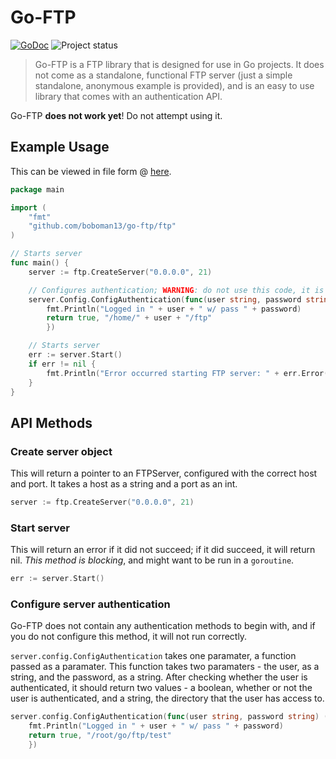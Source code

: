 # Go-FTP

[![GoDoc](https://godoc.org/github.com/boboman13/go-ftp/ftp?status.png)](https://godoc.org/github.com/boboman13/go-ftp/ftp) ![Project status](http://img.shields.io/status/beta.png?color=blue)

> Go-FTP is a FTP library that is designed for use in Go projects. It does not come as a standalone, functional FTP server (just a simple standalone, anonymous example is provided), and is an easy to use library that comes with an authentication API.

Go-FTP **does not work yet**! Do not attempt using it.

## Example Usage
This can be viewed in file form @ [here](https://github.com/boboman13/go-ftp/blob/master/example/main.go).
```go
package main

import (
	"fmt"
	"github.com/boboman13/go-ftp/ftp"
)

// Starts server
func main() {
	server := ftp.CreateServer("0.0.0.0", 21)

	// Configures authentication; WARNING: do not use this code, it is insecure
	server.Config.ConfigAuthentication(func(user string, password string) (authenticated bool, dir string) {
		fmt.Println("Logged in " + user + " w/ pass " + password)
		return true, "/home/" + user + "/ftp"
		})

	// Starts server
	err := server.Start()
	if err != nil {
		fmt.Println("Error occurred starting FTP server: " + err.Error())
	}
}
```

## API Methods
### Create server object
This will return a pointer to an FTPServer, configured with the correct host and port. It takes a host as a string and a port as an int.
```go
server := ftp.CreateServer("0.0.0.0", 21)
```
### Start server
This will return an error if it did not succeed; if it did succeed, it will return nil. *This method is blocking*, and might want to be run in a `goroutine`.
```go
err := server.Start()
```
### Configure server authentication
Go-FTP does not contain any authentication methods to begin with, and if you do not configure this method, it will not run correctly.

`server.config.ConfigAuthentication` takes one paramater, a function passed as a paramater. This function takes two paramaters - the user, as a string, and the password, as a string. After checking whether the user is authenticated, it should return two values - a boolean, whether or not the user is authenticated, and a string, the directory that the user has access to.
```go
server.config.ConfigAuthentication(func(user string, password string) (authenticated bool, dir string) {
	fmt.Println("Logged in " + user + " w/ pass " + password)
	return true, "/root/go/ftp/test"
	})
```
